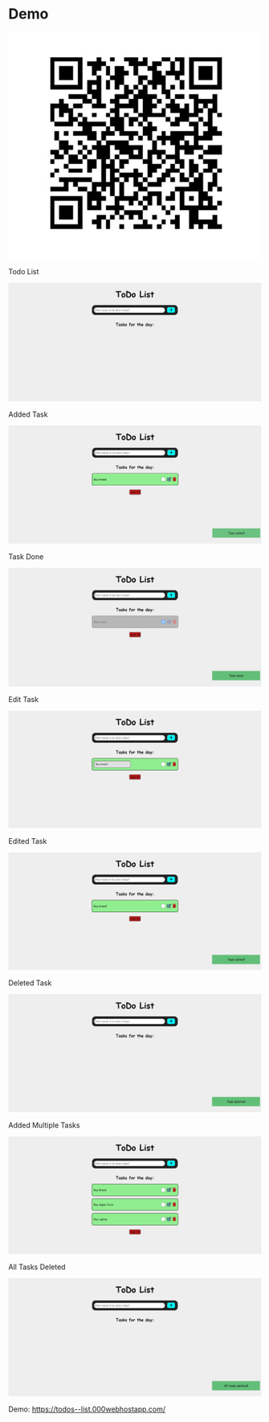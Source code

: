 # Demo

![Image alt](https://github.com/andrewHotyun/TodoList/raw/master/Demo/QRCode.JPG)

Todo List

![Image alt](https://github.com/andrewHotyun/TodoList/raw/master/Demo/Todo.jpg)

Added Task

![Image alt](https://github.com/andrewHotyun/TodoList/raw/master/Demo/AddedTask.jpg)

Task Done

![Image alt](https://github.com/andrewHotyun/TodoList/raw/master/Demo/TaskDone.jpg)

Edit Task

![Image alt](https://github.com/andrewHotyun/TodoList/raw/master/Demo/EditTask.jpg)

Edited Task

![Image alt](https://github.com/andrewHotyun/TodoList/raw/master/Demo/EditedTask.jpg)

Deleted Task

![Image alt](https://github.com/andrewHotyun/TodoList/raw/master/Demo/DeletedTask.jpg)

Added Multiple Tasks

![Image alt](https://github.com/andrewHotyun/TodoList/raw/master/Demo/AddedMultipleTasks.jpg)

All Tasks Deleted

![Image alt](https://github.com/andrewHotyun/TodoList/raw/master/Demo/AllTasksDeleted.jpg)

Demo: https://todos--list.000webhostapp.com/
